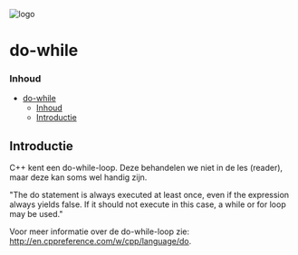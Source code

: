 ![logo](../c++/img/ISO_C++_Logo.svg) [](logo-id)

# do-while[](title-id)

### Inhoud[](toc-id)
- [do-while](#do-while)
    - [Inhoud](#inhoud)
  - [Introductie](#introductie)


## Introductie
C++ kent een do-while-loop. Deze behandelen we niet in de les (reader), maar deze kan soms wel handig zijn. 

"The do statement is always executed at least once, even if the expression always yields false. If it should not execute in this case, a while or for loop may be used."

Voor meer informatie over de do-while-loop zie: http://en.cppreference.com/w/cpp/language/do.